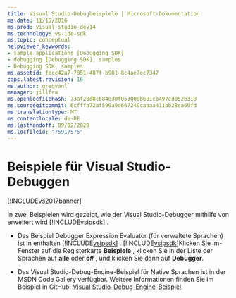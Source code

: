 ```yaml
---
title: Visual Studio-Debugbeispiele | Microsoft-Dokumentation
ms.date: 11/15/2016
ms.prod: visual-studio-dev14
ms.technology: vs-ide-sdk
ms.topic: conceptual
helpviewer_keywords:
- sample applications [Debugging SDK]
- debugging [Debugging SDK], samples
- Debugging SDK, samples
ms.assetid: fbcc42a7-7851-487f-b981-8c4ae7ec7347
caps.latest.revision: 16
ms.author: gregvanl
manager: jillfra
ms.openlocfilehash: 73af28d8cb84e30f053000b601cb497ed052b310
ms.sourcegitcommit: 6cfffa72af599a9d667249caaaa411bb28ea69fd
ms.translationtype: MT
ms.contentlocale: de-DE
ms.lasthandoff: 09/02/2020
ms.locfileid: "75917575"
---
```

# <a name="visual-studio-debugging-samples"></a>Beispiele für Visual Studio-Debuggen
[!INCLUDE[vs2017banner](../../includes/vs2017banner.md)]

In zwei Beispielen wird gezeigt, wie der Visual Studio-Debugger mithilfe von erweitert wird [!INCLUDE[vsipsdk](../../includes/vsipsdk-md.md)] .  
  
- Das Beispiel Debugger Expression Evaluator (für verwaltete Sprachen) ist in enthalten [!INCLUDE[vsipsdk](../../includes/vsipsdk-md.md)] . [!INCLUDE[vsipsdk](../../includes/vsipsdk-md.md)]Klicken Sie im-Fenster auf die Registerkarte **Beispiele** , klicken Sie in der Liste der Sprachen auf **alle** oder **c#** , und klicken Sie dann auf **Debugger**.  
  
- Das Visual Studio-Debug-Engine-Beispiel für Native Sprachen ist in der MSDN Code Gallery verfügbar. Weitere Informationen finden Sie im Beispiel in GitHub: [Visual Studio-Debug-Engine-Beispiel](https://github.com/microsoftarchive/msdn-code-gallery-microsoft/tree/master/Visual%20Studio%20Product%20Team/Visual%20Studio%20Debug%20Engine%20Sample).